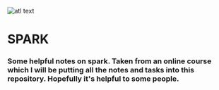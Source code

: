 ![atl text](https://www.google.com/imgres?imgurl=https%3A%2F%2Fmiro.medium.com%2Fmax%2F1200%2F1*jvxJNDq39isZ-Kgf9VsSAQ.png&imgrefurl=https%3A%2F%2Ftowardsdatascience.com%2Fpyspark-wrap-your-feature-engineering-in-a-pipeline-ee63bdb913&tbnid=Mah9UGRu1Iz9GM&vet=12ahUKEwjr-bDFgrHsAhUfnEsFHfXYC0cQMygNegUIARDeAQ..i&docid=rrQ2NBW9KD-kAM&w=1200&h=623&q=pyspark&ved=2ahUKEwjr-bDFgrHsAhUfnEsFHfXYC0cQMygNegUIARDeAQ)
# SPARK


### Some helpful notes on spark. Taken from an online course which I will be putting all the notes and tasks into this repository. Hopefully it's helpful to some people.
